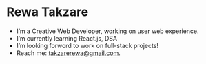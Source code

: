 # Rewa Takzare
-  I’m a Creative Web Developer, working on user web experience.
-  I’m currently learning React.js, DSA
-  I’m looking forword to work on full-stack projects!
-  Reach me: takzarerewa@gmail.com.
